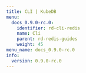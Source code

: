 ```yaml
---
title: CLI | KubeDB
menu:
  docs_0.9.0-rc.0:
    identifier: rd-cli-redis
    name: Cli
    parent: rd-redis-guides
    weight: 45
menu_name: docs_0.9.0-rc.0
info:
  version: 0.9.0-rc.0
---
```


